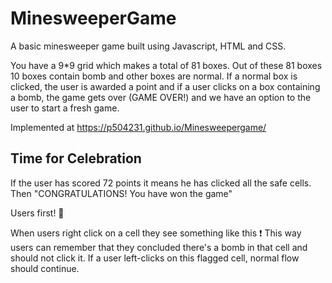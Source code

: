 # MinesweeperGame

A basic minesweeper game built using Javascript, HTML and CSS.

You have a 9*9 grid which makes a total of 81 boxes.
Out of these 81 boxes 10 boxes contain bomb and other boxes are normal.
If a normal box is clicked, the user is awarded a point and if a user clicks on a box containing a bomb, the game gets over (GAME OVER!) and we have an option to the user to start a fresh game.

Implemented at  https://p504231.github.io/Minesweepergame/
## Time for Celebration 
If the user has scored 72 points it means he has clicked all the safe cells. Then "CONGRATULATIONS! You have won the game"

Users first! 🙏

When users right click on a cell they see something like this
❗
This way users can remember that they concluded there's a bomb in that cell and should not click it. If a user left-clicks on this flagged cell, normal flow should continue.

